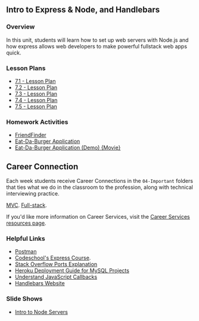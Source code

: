 ## Intro to Express & Node, and Handlebars

### Overview

In this unit, students will learn how to set up web servers with Node.js and how express allows web developers to make powerful fullstack web apps quick.


### Lesson Plans

* [7.1 - Lesson Plan](01-Day/01-Day-LessonPlan.md)
* [7.2 - Lesson Plan](02-Day/02-Day-LessonPlan.md)
* [7.3 - Lesson Plan](03-Day/03-Day-LessonPlan.md)
* [7.4 - Lesson Plan](04-Day/04-Day-LessonPlan.md)
* [7.5 - Lesson Plan](05-Day/05-Day-LessonPlan.md)

### Homework Activities

* [FriendFinder](../../../01-Class-Content/13-express/02-Homework/Instructions/homework_instructions.md)
* [Eat-Da-Burger Application](../../../01-Class-Content/14-handlebars/02-Homework/Instructions/homework_instructions.md)
* [Eat-Da-Burger Application (Demo) {Movie}](https://youtu.be/msvdn95x9OM)

## Career Connection
Each week students receive Career Connections in the `04-Important` folders that ties what we do in the classroom to the profession, along with technical interviewing practice.

[MVC](../../../01-Class-Content/13-MVC/04-Important/CAREER-CONNECTION.md).
[Full-stack](../../../01-Class-Content/14-Full-Stack/04-Important/CAREER-CONNECTION.md).

If you'd like more information on Career Services, visit the [Career Services resources page](http://bit.ly/CodingCS).


### Helpful Links

* [Postman](https://www.getpostman.com/)
* [Codeschool's Express Course](https://www.codeschool.com/courses/building-blocks-of-express-js).
* [Stack Overflow Ports Explanation](http://stackoverflow.com/questions/10182798/why-are-ports-below-1024-privileged)
* [Heroku Deployment Guide for MySQL Projects](../../../01-Class-Content/14-handlebars/03-Supplemental/MySQLHerokuDeploymentProcess.pdf)
* [Understand JavaScript Callbacks](http://javascriptissexy.com/understand-javascript-callback-functions-and-use-them/)
* [Handlebars Website](http://handlebarsjs.com/)

### Slide Shows

* [Intro to Node Servers](https://docs.google.com/presentation/d/1CJUPH3RoIpslezi7JtorJjmoCrUUVG-ZQoBp0sJGygE/edit?usp=sharing)
